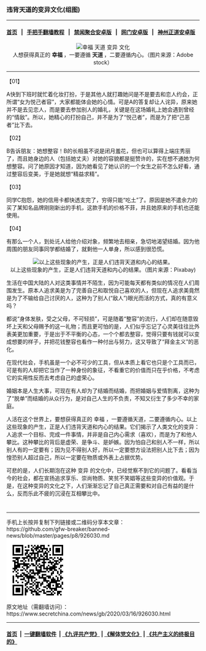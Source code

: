 ### 违背天道的变异文化(组图)
------------------------

#### [首页](https://github.com/gfw-breaker/banned-news/blob/master/README.md) &nbsp;&nbsp;|&nbsp;&nbsp; [手把手翻墙教程](https://github.com/gfw-breaker/guides/wiki) &nbsp;&nbsp;|&nbsp;&nbsp; [禁闻聚合安卓版](https://github.com/gfw-breaker/bn-android) &nbsp;&nbsp;|&nbsp;&nbsp; [网门安卓版](https://github.com/oGate2/oGate) &nbsp;&nbsp;|&nbsp;&nbsp; [神州正道安卓版](https://github.com/SzzdOgate/update) 



<div class="article_right" style="fone-color:#000">
 <p style="text-align:center">
  <img alt="幸福 天道 变异 文化" src="//img3.secretchina.com/pic/2019/12-27/p2590782a632893400-ss.jpg"/>
  <br>
   人想获得真正的
   <strong>
    幸福
   </strong>
   ，一要遵循
   <strong>
    天道
   </strong>
   ，二要遵循内心。（图片来源：Adobe stock）
   <span id="hideid" name="hideid" style="color:red;display:none;">
    <span href="https://www.secretchina.com">
    </span>
   </span>
  </br>
 </p>
 <div id="txt-mid1-t21-2017">
  

---


  </div>
 </div>
 <p>
  【01】
  <span id="hideid" name="hideid" style="color:red;display:none;">
   <span href="https://www.secretchina.com">
   </span>
  </span>
 </p>
 <p>
  A快到下班时就忙着化妆打扮，于是其他人就打趣她问是不是要去和恋人约会，正所谓“女为悦己者容”，大家都能体会她的心情。可是A的答复却让人诧异，原来她并不是去见恋人，而是要去参加别人的婚礼，关键是在这场婚礼上她会遇到曾经的“情敌”。所以，她精心的打扮自己，并不是为了“悦己者”，而是为了把“己恶者”比下去。
 </p>
 <p>
  【02】
 </p>
 <p>
  B告诉朋友：她想整容！B的长相虽不说是闭月羞花，但也可以算得上端庄秀丽了，而且她身边的人（包括她丈夫）对她的容貌都是挺赞许的，实在想不通她为何想整容。问了她原因才知道，因为她看见了她认识的一个女生之前不怎么好看，通过整容后变美，于是她就想“精益求精”。
 </p>
 <p>
  【03】
 </p>
 <p>
  同学C抱怨，她的信用卡都快透支完了，穷得只能“吃土”了。原因是她不遣余力的买了某知名品牌刚刚新出的手机，这款手机的价格不菲，并且她原来的手机也还能使用。
 </p>
 <p>
  【04】
 </p>
 <p>
  有那么一个人，到处讬人给他介绍对象，频繁地去相亲，急切地渴望结婚。因为他周围的朋友同事同学都结婚了，就剩他一人单身，所以感到很恐慌。
 </p>
 <p style="text-align: center;">
  <img alt="以上这些现象的产生，正是人们违背天道和内心的结果。" src="//img3.secretchina.com/pic/2020/3-13/p2646611a409323163-ss.jpg" style="height:337px; width:600px"/>
  <br>
   以上这些现象的产生，正是人们违背天道和内心的结果。（图片来源：Pixabay)
  </br>
 </p>
 <p>
  生活在中国大陆的人对这类事情并不陌生，因为可能每天都有类似的情况在人们周围发生。原本人追求美是为了完善自己和取悦自己喜欢的人，但现在人追求美竟然是为了不输给自己讨厌的人，这种为了别人(“敌人”)眼光而活的方式，真的有意义吗？
 </p>
 <p>
  都说“身体发肤，受之父母，不可轻损”，可是随着“整容”的流行，人们却在随意毁坏上天和父母赐予的这一礼物；而且更可怕的是，人们似乎忘记了心灵美往往比外表美更加重要，于是出于不平衡的心态，一个个都去整容，觉得只要有钱就可以变成想要的样子，并把花钱整容也看作一种付出与努力，这又导致了“拜金主义”的恶化。
 </p>
 <p>
  在现代社会，手机虽是一个必不可少的工具，但从本质上看它也只是个工具而已，可是有的人却把它当作了一种身份的象征，不看重它的价值而只在乎价格，不考虑它的实用性反而去考虑自己的虚荣心。
 </p>
 <p>
  婚姻本是人生大事，可现在有人却为了结婚而结婚，而把婚姻与爱情割离，这种为了“脱单”而结婚的从众行为，是对自己人生的不负责，不知又衍生了多少不幸的家庭。
 </p>
 <p>
  人活在这个世界上，要想获得真正的
  <span href="https://www.secretchina.com/news/gb/tag/幸福" target="_blank">
   幸福
  </span>
  ，一要遵循天道，二要遵循内心。以上这些现象的产生，正是人们违背天道和内心的结果。它们揭示了人类文化的变异：人追求一个目标、完成一件事情，并非是自己内心需求（喜欢），而是为了和他人攀比。这种攀比的背后是虚荣、是争斗、是妒嫉。因为怕自己和别人不一样，所以别人有的一定要有；因为见不得别人好，所以一定要想方设法把别人比下去；因为惶恐别人超过自己，所以一定要在物质或外表上占据优势。
 </p>
 <p>
  可悲的是，人们长期泡在这种
  <span href="https://www.secretchina.com/news/gb/tag/变异" target="_blank">
   变异
  </span>
  的文化中，已经觉察不到它的问题了。看看当今的社会，都在宣扬追求享乐、崇尚物质、笑贫不笑娼等这些变异的价值观。于是，在这种变异的文化之下，人们渐渐忘记了自己真正需要和对自己有益的是什么，反而乐此不疲的沉浸在互相攀比中。
  <center>
   <div>
    <div id="txt-mid2-t22-2017" style="display: block;  max-height: 351px;  overflow: hidden;">
     <div id="SC-21xxx">
     </div>
     <ins class="adsbygoogle" data-ad-client="ca-pub-1276641434651360" data-ad-format="auto" data-ad-slot="4301710469" data-full-width-responsive="true" style="display:block">
     </ins>
    </div>
   </div>
  </center>
  <div style="padding-top:12px;">
  </div>
 </p>
</div>

<hr/>
手机上长按并复制下列链接或二维码分享本文章：<br/>
https://github.com/gfw-breaker/banned-news/blob/master/pages/p8/926030.md <br/>
<a href='https://github.com/gfw-breaker/banned-news/blob/master/pages/p8/926030.md'><img src='https://github.com/gfw-breaker/banned-news/blob/master/pages/p8/926030.md.png'/></a> <br/>
原文地址（需翻墙访问）：https://www.secretchina.com/news/gb/2020/03/16/926030.html


------------------------
#### [首页](https://github.com/gfw-breaker/banned-news/blob/master/README.md) &nbsp;|&nbsp; [一键翻墙软件](https://github.com/gfw-breaker/nogfw/blob/master/README.md) &nbsp;| [《九评共产党》](https://github.com/gfw-breaker/9ping.md/blob/master/README.md#九评之一评共产党是什么) | [《解体党文化》](https://github.com/gfw-breaker/jtdwh.md/blob/master/README.md) | [《共产主义的终极目的》](https://github.com/gfw-breaker/gczydzjmd.md/blob/master/README.md)


<img src='http://gfw-breaker.win/banned-news/pages/p8/926030.md' width='0px' height='0px'/>